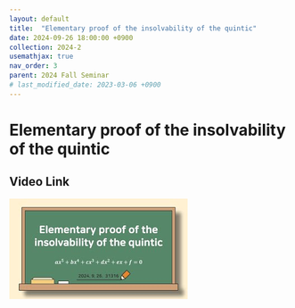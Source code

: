 ```yaml
---
layout: default
title:  "Elementary proof of the insolvability of the quintic"
date: 2024-09-26 18:00:00 +0900
collection: 2024-2
usemathjax: true
nav_order: 3
parent: 2024 Fall Seminar
# last_modified_date: 2023-03-06 +0900
---
```

# Elementary proof of the insolvability of the quintic
<!-- ## <center> Abstract </center>
Francis Guthrie claimed in 1852 the four color problem. We
proof two essential lemmas and then solve six color problem. We expand
the proof of six color problem into five, four color problem. Kempe
published this proof in 1879. However the flaw was discovered in 1890
by Heawood. Although flawed, Kempe’s idea was used as one of a basic
tool. -->
## Video Link

[![Video Label](pictures/3_quintic.jpg)](https://www.youtube.com/watch?v=1Nu0iwbHUVY)

<!-- ## PDF Download -->

<!-- <a target='_blank' href='../2024-1/2024-1_download/crime.pdf'>What is Counting? PDF</a> -->